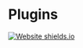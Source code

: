 # Plugins

[![Website shields.io](https://img.shields.io/website-up-down-green-red/http/shields.io.svg)](http://shields.io/)
